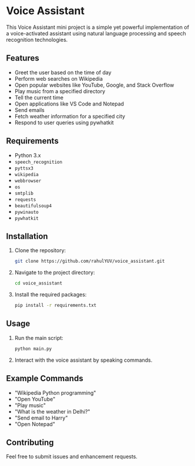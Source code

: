 # Voice Assistant

This Voice Assistant mini project is a simple yet powerful implementation of a voice-activated assistant using natural language processing and speech recognition technologies.

## Features
- Greet the user based on the time of day
- Perform web searches on Wikipedia
- Open popular websites like YouTube, Google, and Stack Overflow
- Play music from a specified directory
- Tell the current time
- Open applications like VS Code and Notepad
- Send emails
- Fetch weather information for a specified city
- Respond to user queries using pywhatkit

## Requirements
- Python 3.x
- `speech_recognition`
- `pyttsx3`
- `wikipedia`
- `webbrowser`
- `os`
- `smtplib`
- `requests`
- `beautifulsoup4`
- `pywinauto`
- `pywhatkit`

## Installation
1. Clone the repository:
    ```bash
    git clone https://github.com/rahulYUV/voice_assistant.git
    ```
2. Navigate to the project directory:
    ```bash
    cd voice_assistant
    ```
3. Install the required packages:
    ```bash
    pip install -r requirements.txt
    ```

## Usage
1. Run the main script:
    ```bash
    python main.py
    ```
2. Interact with the voice assistant by speaking commands.

## Example Commands
- "Wikipedia Python programming"
- "Open YouTube"
- "Play music"
- "What is the weather in Delhi?"
- "Send email to Harry"
- "Open Notepad"

## Contributing
Feel free to submit issues and enhancement requests.

